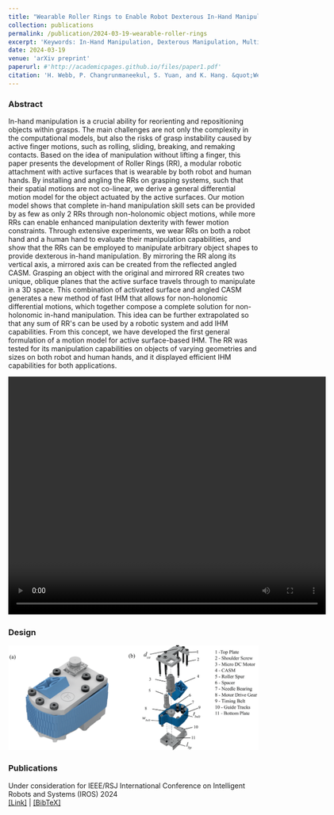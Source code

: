```yaml
---
title: "Wearable Roller Rings to Enable Robot Dexterous In-Hand Manipulation through Active Surfaces"
collection: publications
permalink: /publication/2024-03-19-wearable-roller-rings
excerpt: 'Keywords: In-Hand Manipulation, Dexterous Manipulation, Multi-fingered Robots'
date: 2024-03-19
venue: 'arXiv preprint'
paperurl: #'http://academicpages.github.io/files/paper1.pdf'
citation: 'H. Webb, P. Changrunmaneekul, S. Yuan, and K. Hang. &quot;Wearable Roller Rings to Enable Robot Dexterous In-Hand Manipulation through Active Surfaces&quot;. 2024.'
---
```

### Abstract
In-hand manipulation is a crucial ability for reorienting and repositioning objects within grasps. The main challenges are not only the complexity in the computational models, but also the risks of grasp instability caused by active finger motions, such as rolling, sliding, breaking, and remaking contacts. Based on the idea of manipulation without lifting a finger, this paper presents the development of Roller Rings (RR), a modular robotic attachment with active surfaces that is wearable by both robot and human hands. By installing and angling the RRs on grasping systems, such that their spatial motions are not co-linear, we derive a general differential motion model for the object actuated by the active surfaces. Our motion model shows that complete in-hand manipulation skill sets can be provided by as few as only $2$ RRs through non-holonomic object motions, while more RRs can enable enhanced manipulation dexterity with fewer motion constraints. Through extensive experiments, we wear RRs on both a robot hand and a human hand to evaluate their manipulation capabilities, and show that the RRs can be employed to manipulate arbitrary object shapes to provide dexterous in-hand manipulation. By mirroring the RR along its vertical axis, a mirrored axis can be created from the reflected angled CASM. Grasping an object with the original and mirrored RR creates two unique, oblique planes that the active surface travels through to manipulate in a 3D space. This combination of activated surface and angled CASM generates a new method of fast IHM that allows for non-holonomic differential motions, which together compose a complete solution for non-holonomic in-hand manipulation. This idea can be further extrapolated so that any sum of RR's can be used by a robotic system and add IHM capabilities. From this concept, we have developed the first general formulation of a motion model for active surface-based IHM. The RR was tested for its manipulation capabilities on objects of varying geometries and sizes on both robot and human hands, and it displayed efficient IHM capabilities for both applications.
<div style="text-align: center;">
  <video width="640" height="480" controls>
    <source src="/images/final_video.mp4" type="video/mp4">
  </video>
</div>

### Design
<img title="a title" alt="Alt text" src="/images/design_parts.png">

### Publications
Under consideration for IEEE/RSJ International Conference on Intelligent Robots and Systems (IROS) 2024 <br>
[[Link]](https://arxiv.org/abs/2403.13132) | <a href="/files/webb2024roller.bib" download>[BibTeX]</a>